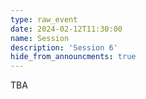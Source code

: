 ```yaml
---
type: raw_event
date: 2024-02-12T11:30:00
name: Session
description: 'Session 6'
hide_from_announcments: true
---
```


TBA
